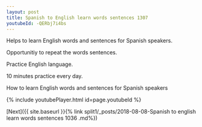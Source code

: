 ```yaml
---
layout: post
title: Spanish to English learn words sentences 1307 
youtubeId: -QERbj7i4bs
---
```

 
 
Helps to learn English words and sentences for Spanish speakers.

Opportunitiy to repeat the words sentences. 

Practice English language. 
 
10 minutes practice every day. 
 
How to learn English words and sentences for Spanish speakers 
 
{% include youtubePlayer.html id=page.youtubeId %}
 
 
[Next]({{ site.baseurl }}{% link  split1/_posts/2018-08-08-Spanish to english learn words sentences 1036 .md%})
 
